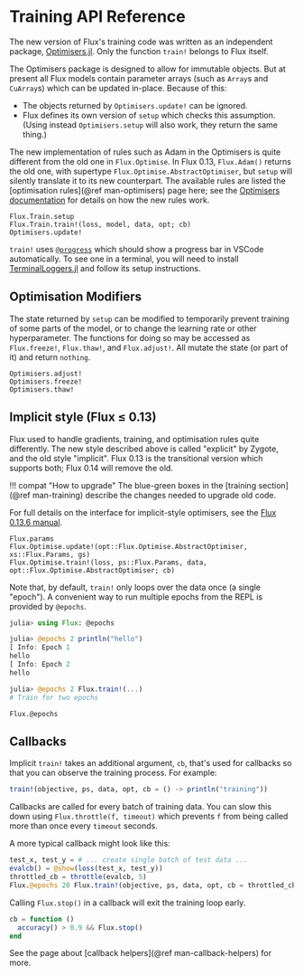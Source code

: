 # Training API Reference

The new version of Flux's training code was written as an independent package, [Optimisers.jl](https://github.com/FluxML/Optimisers.jl).
Only the function `train!` belongs to Flux itself.

The Optimisers package is designed to allow for immutable objects. But at present all Flux models contain parameter arrays (such as `Array`s and `CuArray`s) which can be updated in-place.
Because of this:

* The objects returned by `Optimisers.update!` can be ignored.
* Flux defines its own version of `setup` which checks this assumption.
  (Using instead `Optimisers.setup` will also work, they return the same thing.)

The new implementation of rules such as Adam in the Optimisers is quite different from the old one in `Flux.Optimise`. In Flux 0.13, `Flux.Adam()` returns the old one, with supertype `Flux.Optimise.AbstractOptimiser`, but `setup` will silently translate it to its new counterpart.
The available rules are listed the [optimisation rules](@ref man-optimisers) page here;
see the [Optimisers documentation](https://fluxml.ai/Optimisers.jl/dev/) for details on how the new rules work.

```@docs
Flux.Train.setup
Flux.Train.train!(loss, model, data, opt; cb)
Optimisers.update!
```

`train!` uses [`@progress`](https://github.com/JuliaLogging/ProgressLogging.jl) which should show a progress bar in VSCode automatically.
To see one in a terminal, you will need to install [TerminalLoggers.jl](https://github.com/JuliaLogging/TerminalLoggers.jl)
and follow its setup instructions.

## Optimisation Modifiers

The state returned by `setup` can be modified to temporarily prevent training of
some parts of the model, or to change the learning rate or other hyperparameter.
The functions for doing so may be accessed as `Flux.freeze!`, `Flux.thaw!`, and `Flux.adjust!`.
All mutate the state (or part of it) and return `nothing`.

```@docs
Optimisers.adjust!
Optimisers.freeze!
Optimisers.thaw!
```

## Implicit style (Flux ≤ 0.13)

Flux used to handle gradients, training, and optimisation rules quite differently.
The new style described above is called "explicit" by Zygote, and the old style "implicit".
Flux 0.13 is the transitional version which supports both; Flux 0.14 will remove the old.

!!! compat "How to upgrade"
    The blue-green boxes in the [training section](@ref man-training) describe
    the changes needed to upgrade old code.

For full details on the interface for implicit-style optimisers, see the [Flux 0.13.6 manual](https://fluxml.ai/Flux.jl/v0.13.6/training/training/).

```@docs
Flux.params
Flux.Optimise.update!(opt::Flux.Optimise.AbstractOptimiser, xs::Flux.Params, gs)
Flux.Optimise.train!(loss, ps::Flux.Params, data, opt::Flux.Optimise.AbstractOptimiser; cb)
```

Note that, by default, `train!` only loops over the data once (a single "epoch").
A convenient way to run multiple epochs from the REPL is provided by `@epochs`.

```julia
julia> using Flux: @epochs

julia> @epochs 2 println("hello")
[ Info: Epoch 1
hello
[ Info: Epoch 2
hello

julia> @epochs 2 Flux.train!(...)
# Train for two epochs
```

```@docs
Flux.@epochs
```

## Callbacks

Implicit `train!` takes an additional argument, `cb`, that's used for callbacks so that you can observe the training process. For example:

```julia
train!(objective, ps, data, opt, cb = () -> println("training"))
```

Callbacks are called for every batch of training data. You can slow this down using `Flux.throttle(f, timeout)` which prevents `f` from being called more than once every `timeout` seconds.

A more typical callback might look like this:

```julia
test_x, test_y = # ... create single batch of test data ...
evalcb() = @show(loss(test_x, test_y))
throttled_cb = throttle(evalcb, 5)
Flux.@epochs 20 Flux.train!(objective, ps, data, opt, cb = throttled_cb)
```

Calling `Flux.stop()` in a callback will exit the training loop early.

```julia
cb = function ()
  accuracy() > 0.9 && Flux.stop()
end
```

See the page about [callback helpers](@ref man-callback-helpers) for more.

